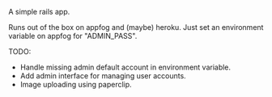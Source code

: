 A simple rails app.

Runs out of the box on appfog and (maybe) heroku. Just set an environment variable on appfog for "ADMIN_PASS".

TODO:

- Handle missing admin default account in environment variable.
- Add admin interface for managing user accounts.
- Image uploading using paperclip.
